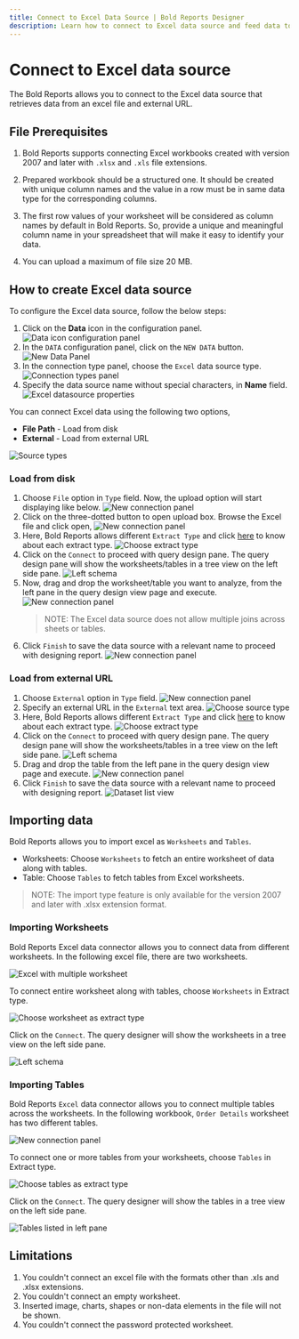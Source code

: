 ```yaml
---
title: Connect to Excel Data Source | Bold Reports Designer
description: Learn how to connect to Excel data source and feed data to your RDL reports using Bold Reports Designer. The data source can be loaded from local disk and external URL file.
---
```


# Connect to Excel data source

The Bold Reports allows you to connect to the Excel data source that retrieves data from an excel file and external URL.

## File Prerequisites

1. Bold Reports supports connecting Excel workbooks created with version 2007 and later with `.xlsx` and `.xls` file extensions.

2. Prepared workbook should be a structured one. It should be created with unique column names and the value in a row must be in same data type for the corresponding columns.

3. The first row values of your worksheet will be considered as column names by default in Bold Reports. So, provide a unique and meaningful column name in your spreadsheet that will make it easy to identify your data.

4. You can upload a maximum of file size 20 MB.

## How to create Excel data source

To configure the Excel data source, follow the below steps:

1. Click on the **Data** icon in the configuration panel.
   ![Data icon configuration panel](/static/assets/on-premise/images/report-designer/manage-data/data-connectors/data-configuration-panel.png '#width=410px')
2. In the `DATA` configuration panel, click on the `NEW DATA` button.
   ![New Data Panel](/static/assets/on-premise/images/report-designer/manage-data/data-connectors/new-data-button.png '#width=355px')
3. In the connection type panel, choose the `Excel` data source type.
   ![Connection types panel](/static/assets/on-premise/images/report-designer/manage-data/excel-data-source/connection-types.png '#width=355px')
4. Specify the data source name without special characters, in **Name** field.
   ![Excel datasource properties](/static/assets/on-premise/images/report-designer/manage-data/excel-data-source/initial-panel.png '#width=355px')

You can connect Excel data using the following two options,

* **File Path** - Load from disk
* **External** - Load from external URL

![Source types](/static/assets/on-premise/images/report-designer/manage-data/excel-data-source/types.png '#width=335px')

### Load from disk

1. Choose `File` option in `Type` field. Now, the upload option will start displaying like below.
   ![New connection panel](/static/assets/on-premise/images/report-designer/manage-data/excel-data-source/file-upload-option.png '#width=335px')
2. Click on the three-dotted button to open upload box. Browse the Excel file and click open,
   ![New connection panel](/static/assets/on-premise/images/report-designer/manage-data/excel-data-source/browse-file.png '#width=335px')
3. Here, Bold Reports allows different `Extract Type` and click [here](./../../../manage-data/data-connectors/excel-data-source/#importing-data) to know about each extract type.
   ![Choose extract type](/static/assets/on-premise/images/report-designer/manage-data/excel-data-source/extract-type.png '#width=350px')
4. Click on the `Connect` to proceed with query design pane. The query design pane will show the worksheets/tables in a tree view on the left side pane.
   ![Left schema](/static/assets/on-premise/images/report-designer/manage-data/excel-data-source/excel-file-left-schema.png '#width=250px')
5. Now, drag and drop the worksheet/table you want to analyze, from the left pane in the query design view page and execute.
   ![New connection panel](/static/assets/on-premise/images/report-designer/manage-data/excel-data-source/execute-schema-file.png)
    > NOTE: The Excel data source does not allow multiple joins across sheets or tables.
6. Click `Finish` to save the data source with a relevant name to proceed with designing report.
   ![New connection panel](/static/assets/on-premise/images/report-designer/manage-data/excel-data-source/file-data-list.png '#width=355px')

### Load from external URL

1. Choose `External` option in `Type` field.
   ![New connection panel](/static/assets/on-premise/images/report-designer/manage-data/excel-data-source/external-type.png '#width=355px')
2. Specify an external URL in the `External` text area.
   ![Choose source type](/static/assets/on-premise/images/report-designer/manage-data/excel-data-source/specify-web-service.png '#width=355px')
3. Here, Bold Reports allows different `Extract Type` and click [here](./../../../manage-data/data-connectors/excel-data-source/#importing-data) to know about each extract type.
   ![Choose extract type](/static/assets/on-premise/images/report-designer/manage-data/excel-data-source/extract-type.png '#width=355px')
4. Click on the `Connect` to proceed with query design pane. The query design pane will show the worksheets/tables in a tree view on the left side pane.
   ![Left schema](/static/assets/on-premise/images/report-designer/manage-data/excel-data-source/excel-file-left-schema.png '#width=250px')
5. Drag and drop the table from the left pane in the query design view page and execute.
   ![New connection panel](/static/assets/on-premise/images/report-designer/manage-data/excel-data-source/execute-schema-file.png)
6. Click `Finish` to save the data source with a relevant name to proceed with designing report.
   ![Dataset list view](/static/assets/on-premise/images/report-designer/manage-data/excel-data-source/file-data-list.png '#width=355px')

## Importing data

Bold Reports allows you to import excel as `Worksheets` and `Tables`.

* Worksheets: Choose `Worksheets` to fetch an entire worksheet of data along with tables.
* Table: Choose `Tables` to fetch tables from Excel worksheets.

> NOTE: The import type feature is only available for the version 2007 and later with .xlsx extension format.

### Importing Worksheets

Bold Reports Excel data connector allows you to connect data from different worksheets. In the following excel file, there are two worksheets.

![Excel with multiple worksheet](/static/assets/on-premise/images/report-designer/manage-data/excel-data-source/multiple-worksheet.png '#width=600px')

To connect entire worksheet along with tables, choose `Worksheets` in Extract type.

![Choose worksheet as extract type](/static/assets/on-premise/images/report-designer/manage-data/excel-data-source/choose-worksheet-type.png '#width=350px')

Click on the `Connect`. The query designer will show the worksheets in a tree view on the left side pane.

![Left schema](/static/assets/on-premise/images/report-designer/manage-data/excel-data-source/excel-file-left-schema.png '#width=250px')

### Importing Tables

Bold Reports `Excel` data connector allows you to connect multiple tables across the worksheets. In the following workbook, `Order Details` worksheet has two different tables.

![New connection panel](/static/assets/on-premise/images/report-designer/manage-data/excel-data-source/spreadsheet-tables.png '#width=600px')

To connect one or more tables from your worksheets, choose `Tables` in Extract type.

![Choose tables as extract type](/static/assets/on-premise/images/report-designer/manage-data/excel-data-source/choose-table-type.png '#width=350px')

Click on the `Connect`. The query designer will show the tables in a tree view on the left side pane.

![Tables listed in left pane](/static/assets/on-premise/images/report-designer/manage-data/excel-data-source/tables-list.png '#width=250px')

## Limitations

1. You couldn't connect an excel file with the formats other than .xls and .xlsx extensions.
2. You couldn't connect an empty worksheet.
3. Inserted image, charts, shapes or non-data elements in the file will not be shown.
4. You couldn't connect the password protected worksheet.